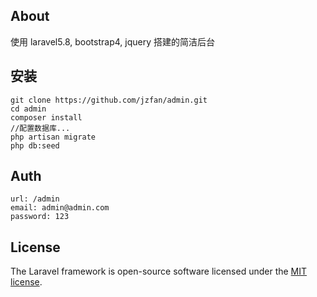 ## About

使用 laravel5.8, bootstrap4, jquery 搭建的简洁后台

## 安装
```
git clone https://github.com/jzfan/admin.git
cd admin
composer install
//配置数据库...
php artisan migrate
php db:seed
```
## Auth
```
url: /admin
email: admin@admin.com
password: 123
```


## License

The Laravel framework is open-source software licensed under the [MIT license](https://opensource.org/licenses/MIT).
